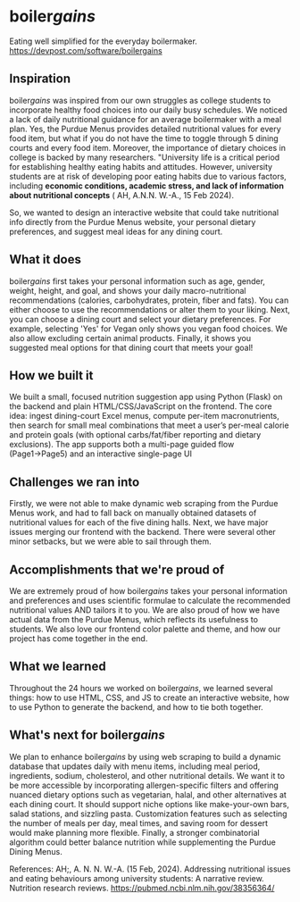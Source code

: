 # boiler*gains*
Eating well simplified for the everyday boilermaker.
https://devpost.com/software/boilergains

## Inspiration

boiler*gains* was inspired from our own struggles as college students to incorporate healthy food choices into our daily busy schedules. We noticed a lack of daily nutritional guidance for an average boilermaker with a meal plan. Yes, the Purdue Menus provides detailed nutritional values for every food item, but what if you do not have the time to toggle through 5 dining courts and every food item. Moreover, the importance of dietary choices in college is backed by many researchers. "University life is a critical period for establishing healthy eating habits and attitudes. However, university students are at risk of developing poor eating habits due to various factors, including **economic conditions, academic stress, and lack of information about nutritional concepts** ( AH, A.N.N. W.-A., 15 Feb 2024). 

So, we wanted to design an interactive website that could take nutritional info directly from the Purdue Menus website, your personal dietary preferences, and suggest meal ideas for any dining court.

## What it does

boiler*gains* first takes your personal information such as age, gender, weight, height, and goal, and shows your daily macro-nutritional recommendations (calories, carbohydrates, protein, fiber and fats). You can either choose to use the recommendations or alter them to your liking. Next, you can choose a dining court and select your dietary preferences. For example, selecting 'Yes' for Vegan only shows you vegan food choices. We also allow excluding certain animal products. Finally, it shows you suggested meal options for that dining court that meets your goal! 


## How we built it
We built a small, focused nutrition suggestion app using Python (Flask) on the backend and plain HTML/CSS/JavaScript on the frontend. The core idea: ingest dining-court Excel menus, compute per-item macronutrients, then search for small meal combinations that meet a user’s per-meal calorie and protein goals (with optional carbs/fat/fiber reporting and dietary exclusions). The app supports both a multi-page guided flow (Page1→Page5) and an interactive single-page UI


## Challenges we ran into
Firstly, we were not able to make dynamic web scraping from the Purdue Menus work, and had to fall back on manually obtained datasets of nutritional values for each of the five dining halls. Next, we have major issues merging our frontend with the backend. There were several other minor setbacks, but we were able to sail through them.


## Accomplishments that we're proud of
We are extremely proud of how boiler*gains* takes your personal information and preferences and uses scientific formulae to calculate the recommended nutritional values AND tailors it to you. We are also proud of how we have actual data from the Purdue Menus, which reflects its usefulness to students. We also love our frontend color palette and theme, and how our project has come together in the end.


## What we learned
Throughout the 24 hours we worked on boiler*gains*, we learned several things: how to use HTML, CSS, and JS to create an interactive website, how to use Python to generate the backend, and how to tie both together. 


## What's next for boiler*gains*

We plan to enhance boiler*gains* by using web scraping to build a dynamic database that updates daily with menu items, including meal period, ingredients, sodium, cholesterol, and other nutritional details. We want it to be more accessible by incorporating allergen-specific filters and offering nuanced dietary options such as vegetarian, halal, and other alternatives at each dining court. It should support niche options like make-your-own bars, salad stations, and sizzling pasta. Customization features such as selecting the number of meals per day, meal times, and saving room for dessert would make planning more flexible. Finally, a stronger combinatorial algorithm could better balance nutrition while supplementing the Purdue Dining Menus.


References:
AH;, A. N. N. W.-A. (15 Feb, 2024). Addressing nutritional issues and eating behaviours among university students: A narrative review. Nutrition research reviews. https://pubmed.ncbi.nlm.nih.gov/38356364/ 

